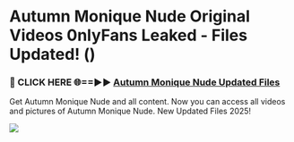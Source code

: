 # Autumn Monique Nude Original Videos 0nlyFans Leaked - Files Updated! ()

<h3>🔴 CLICK HERE 🌐==►► <a href="https://tinyurl.com/2p9ay9w9" rel="nofollow">Autumn Monique Nude Updated Files</a></h3>

Get Autumn Monique Nude and all content. Now you can access all videos and pictures of Autumn Monique Nude. New Updated Files 2025!

[![](https://i.imgur.com/KQgVmj3.gif)](https://tinyurl.com/2p9ay9w9)
